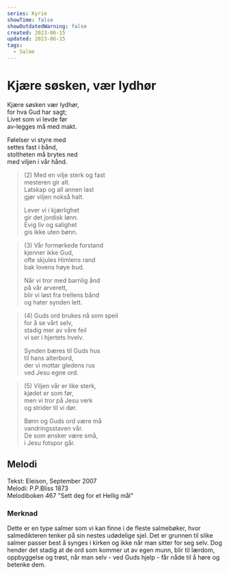 ```yaml
---
series: Kyrie
showTime: false
showOutdatedWarning: false
created: 2023-06-15
updated: 2023-06-15
tags:
  - Salme
---
```


# Kjære søsken, vær lydhør
Kjære søsken vær lydhør,  
for hva Gud har sagt;  
Livet som vi levde før  
av-legges må med makt.  
  
Følelser vi styre med  
settes fast i bånd,  
stoltheten må brytes ned  
med viljen i vår hånd.  

> (2) Med en vilje sterk og fast  
mesteren gir alt.  
Latskap og all annen last  
gjør viljen nokså halt.  
>  
> Lever vi i kjærlighet  
gir det jordisk lønn.  
Evig liv og salighet  
gis ikke uten bønn.

> (3) Vår formørkede forstand  
kjenner ikke Gud,  
ofte skjules Himlens rand  
bak lovens høye bud.  
>  
> Når vi tror med barnlig ånd  
på vår arverett,  
blir vi løst fra trellens bånd  
og hater synden lett.

> (4) Guds ord brukes nå som speil  
for å se vårt selv,  
stadig mer av våre feil  
vi ser i hjertets hvelv.  
>  
> Synden bæres til Guds hus  
til hans alterbord,  
der vi mottar gledens rus  
ved Jesu egne ord.

> (5) Viljen vår er like sterk,  
kjødet er som før,  
men vi tror på Jesu verk  
og strider til vi dør.  
>  
> Bønn og Guds ord være må  
vandringsstaven vår.  
De som ønsker være små,  
i Jesu fotspor går.

## Melodi
Tekst: Eleison, September 2007  
Melodi: P.P.Bliss 1873  
Melodiboken 467 "Sett deg for et Hellig mål"

### Merknad
Dette er en type salmer som vi kan finne i de fleste salmebøker, hvor salmedikteren tenker på sin nestes udødelige sjel. Det er grunnen til slike salmer passer best å synges i kirken og ikke når man sitter for seg selv. Dog hender det stadig at de ord som kommer ut av egen munn, blir til lærdom, oppbyggelse og trøst, når man selv - ved Guds hjelp - får nåde til å høre og betenke dem. 
